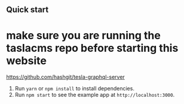 ## Quick start

# make sure you are running the taslacms repo before starting this website
https://github.com/hashgit/tesla-graphql-server

1. Run `yarn` or `npm install` to install dependencies.<br />
2. Run `npm start` to see the example app at `http://localhost:3000`.

